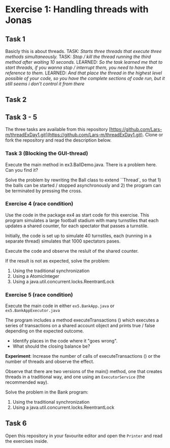 # Exercise 1: Handling threads with Jonas

## Task 1
Basicly this is about threads.
TASK: *Starts three threads that execute three methods simultaneously.*
TASK: *Stop / kill the thread running the third method after waiting 10 seconds.*
LEARNED: *So the task learned me that to start threads, if you wanna stop / interrupt them, you need to have the reference to them.*
LEARNED: *And that place the thread in the highest level possible of your code, so you have the complete sections of code run, but it still seems i don't control it from there*

## Task 2


## Task 3 - 5
The three tasks are available from this repository
[https://github.com/Lars-m/threadExDay1.git](https://github.com/Lars-m/threadExDay1.git).
Clone or fork the repository and read the description below.

### Task 3 (Blocking the GUI-thread)
Execute the main method in ex3.BallDemo.java. There is a problem here. Can you find it?

Solve the problem by rewriting the Ball class to extend ``Thread`,
so that 1) the balls can be started / stopped asynchronously and 2) the program 
can be terminated by pressing the cross.

### Exercise 4 (race condition)
Use the code in the package ex4 as start code for this exercise. This program simulates a 
large football stadium with many turnstiles that each updates a shared counter, for each 
spectator that passes a turnstile.

Initially, the code is set up to simulate 40 turnstiles, each (running in a separate thread) 
simulates that 1000 spectators pases.

Execute the code and observe the reslult of the shared counter.

If the result is not as expected, solve the problem:
1) Using the traditional synchronization
2) Using a AtomicInteger
3) Using a java.util.concurrent.locks.ReentrantLock

### Exercise 5 (race condition)
Execute the main code in either ``ex5.BankApp.java`` or ``ex5.BankAppExecutor.java``

The program includes a method executeTransactions () which executes a series of transactions 
on a shared account object and prints true / false depending on the expected outcome.

* Identify places in the code where it "goes wrong".
* What should the closing balance be?

**Experiment**: Increase the number of calls of executeTransactions () or the number of 
threads and observe the effect.

Observe that there are two versions of the main() method, one that creates threads in a 
traditional way, and one using an ``ExecutorService`` (the recommended way).

Solve the problem in the Bank program:
1) Using the traditional synchronization
2) Using a java.util.concurrent.locks.ReentrantLock

## Task 6
Open this repository in your favourite editor and open the ``Printer`` and 
read the exercises inside.
